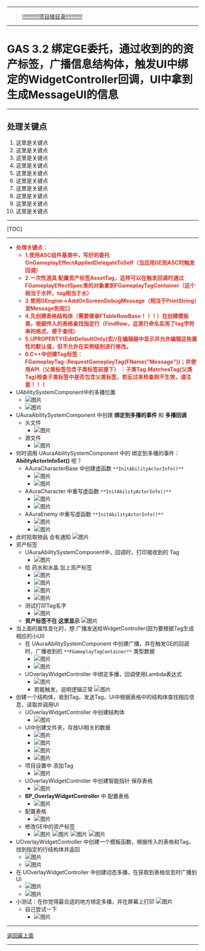 ___________________________________________________________________________________________
> [!!!!!!!!!!!项目根目录!!!!!!!!!!!](./!!!!!!!!!!!项目目录!!!!!!!!!!!.md)

___________________________________________________________________________________________

# GAS 3.2 绑定GE委托，通过收到的的资产标签，广播信息结构体，触发UI中绑定的WidgetController回调，UI中拿到生成MessageUI的信息
___________________________________________________________________________________________
## 处理关键点
1. 这里是关键点
2. 这里是关键点
3. 这里是关键点
4. 这里是关键点
5. 这里是关键点
6. 这里是关键点
7. 这里是关键点
8. 这里是关键点
9. 这里是关键点
10. 这里是关键点
___________________________________________________________________________________________

[TOC]

___________________________________________________________________________________________

- <font color=#DC2D1E>**处理关键点：**</font>
    - <font color=#DC2D1E>**1.使用ASC组件基类中，写好的委托 OnGameplayEffectAppliedDelegateToSelf（当应用GE到ASC时触发回调）**</font>
    - <font color=#DC2D1E>**2.一次性道具 配置资产标签AssetTag，这样可以在触发回调时通过FGameplayEffectSpec类的对象拿到FGameplayTagContainer（这个相当于水杯，tag相当于水）**</font>
    - <font color=#DC2D1E>**3.使用GEngine->AddOnScreenDebugMessage（相当于PrintString）发Message到视口**</font>
    - <font color=#DC2D1E>**4.先创建表格结构体（需要继承FTableRowBase！！！）在创建模板类，根据传入的表格查找指定行（FindRow，这里行命名实用了tag字符串的格式，便于查找）**</font>
    - <font color=#DC2D1E>**5.UPROPERTY(EditDefaultOnly)宏//在编辑器中显示并允许编辑这些属性的默认值，但不允许在实例级别进行修改。**</font>
    - <font color=#DC2D1E>**6.C++中创建Tag标签：FGameplayTag::RequestGameplayTag(FName("Message"))；并使用API（父类标签包含子类标签前提下） ：子类Tag.MatchesTag(父类Tag)检查子类标签中是否包含父类标签，若反过来检查则不生效，请注意！！！**</font>
- UAbilitySystemComponent中的多播位置
    -  ![图片](https://github.com/liyunlong618/MyNote/blob/master/%E8%99%9A%E5%B9%BBC++/%E6%A8%A1%E5%9D%97/GAS/GAS%E7%AC%AC%E4%BA%8C%E5%AD%A3-%E6%9A%97%E9%BB%91%E7%A0%B4%E5%9D%8F%E7%A5%9ELike%E6%B8%B8%E6%88%8F/%E9%85%8D%E5%9B%BE/GAS_3.2/GAS%203.2%20%E7%BB%91%E5%AE%9AGE%E5%A7%94%E6%89%98%EF%BC%8C%E9%80%9A%E8%BF%87%E6%94%B6%E5%88%B0%E7%9A%84%E7%9A%84%E8%B5%84%E4%BA%A7%E6%A0%87%E7%AD%BE%EF%BC%8C%E5%B9%BF%E6%92%AD%E4%BF%A1%E6%81%AF%E7%BB%93%E6%9E%84%E4%BD%93%EF%BC%8C%E8%A7%A6%E5%8F%91UI%E4%B8%AD%E7%BB%91%E5%AE%9A%E7%9A%84WidgetController%E5%9B%9E%E8%B0%83%EF%BC%8CUI%E4%B8%AD%E6%8B%BF%E5%88%B0%E7%94%9F%E6%88%90MessageUI%E7%9A%84%E4%BF%A1%E6%81%AF-%E5%B9%95%E5%B8%83%E5%9B%BE%E7%89%87-947244-743569.png?raw=true)
    -  ![图片](https://github.com/liyunlong618/MyNote/blob/master/%E8%99%9A%E5%B9%BBC++/%E6%A8%A1%E5%9D%97/GAS/GAS%E7%AC%AC%E4%BA%8C%E5%AD%A3-%E6%9A%97%E9%BB%91%E7%A0%B4%E5%9D%8F%E7%A5%9ELike%E6%B8%B8%E6%88%8F/%E9%85%8D%E5%9B%BE/GAS_3.2/GAS%203.2%20%E7%BB%91%E5%AE%9AGE%E5%A7%94%E6%89%98%EF%BC%8C%E9%80%9A%E8%BF%87%E6%94%B6%E5%88%B0%E7%9A%84%E7%9A%84%E8%B5%84%E4%BA%A7%E6%A0%87%E7%AD%BE%EF%BC%8C%E5%B9%BF%E6%92%AD%E4%BF%A1%E6%81%AF%E7%BB%93%E6%9E%84%E4%BD%93%EF%BC%8C%E8%A7%A6%E5%8F%91UI%E4%B8%AD%E7%BB%91%E5%AE%9A%E7%9A%84WidgetController%E5%9B%9E%E8%B0%83%EF%BC%8CUI%E4%B8%AD%E6%8B%BF%E5%88%B0%E7%94%9F%E6%88%90MessageUI%E7%9A%84%E4%BF%A1%E6%81%AF-%E5%B9%95%E5%B8%83%E5%9B%BE%E7%89%87-644032-611869.png?raw=true)
- UAuraAbilitySystemComponent 中创建 **绑定到多播的事件** 和 **多播回调**
    - 头文件
        -  ![图片](https://github.com/liyunlong618/MyNote/blob/master/%E8%99%9A%E5%B9%BBC++/%E6%A8%A1%E5%9D%97/GAS/GAS%E7%AC%AC%E4%BA%8C%E5%AD%A3-%E6%9A%97%E9%BB%91%E7%A0%B4%E5%9D%8F%E7%A5%9ELike%E6%B8%B8%E6%88%8F/%E9%85%8D%E5%9B%BE/GAS_3.2/GAS%203.2%20%E7%BB%91%E5%AE%9AGE%E5%A7%94%E6%89%98%EF%BC%8C%E9%80%9A%E8%BF%87%E6%94%B6%E5%88%B0%E7%9A%84%E7%9A%84%E8%B5%84%E4%BA%A7%E6%A0%87%E7%AD%BE%EF%BC%8C%E5%B9%BF%E6%92%AD%E4%BF%A1%E6%81%AF%E7%BB%93%E6%9E%84%E4%BD%93%EF%BC%8C%E8%A7%A6%E5%8F%91UI%E4%B8%AD%E7%BB%91%E5%AE%9A%E7%9A%84WidgetController%E5%9B%9E%E8%B0%83%EF%BC%8CUI%E4%B8%AD%E6%8B%BF%E5%88%B0%E7%94%9F%E6%88%90MessageUI%E7%9A%84%E4%BF%A1%E6%81%AF-%E5%B9%95%E5%B8%83%E5%9B%BE%E7%89%87-819264-39018.png?raw=true)
    - 源文件
        -  ![图片](https://github.com/liyunlong618/MyNote/blob/master/%E8%99%9A%E5%B9%BBC++/%E6%A8%A1%E5%9D%97/GAS/GAS%E7%AC%AC%E4%BA%8C%E5%AD%A3-%E6%9A%97%E9%BB%91%E7%A0%B4%E5%9D%8F%E7%A5%9ELike%E6%B8%B8%E6%88%8F/%E9%85%8D%E5%9B%BE/GAS_3.2/GAS%203.2%20%E7%BB%91%E5%AE%9AGE%E5%A7%94%E6%89%98%EF%BC%8C%E9%80%9A%E8%BF%87%E6%94%B6%E5%88%B0%E7%9A%84%E7%9A%84%E8%B5%84%E4%BA%A7%E6%A0%87%E7%AD%BE%EF%BC%8C%E5%B9%BF%E6%92%AD%E4%BF%A1%E6%81%AF%E7%BB%93%E6%9E%84%E4%BD%93%EF%BC%8C%E8%A7%A6%E5%8F%91UI%E4%B8%AD%E7%BB%91%E5%AE%9A%E7%9A%84WidgetController%E5%9B%9E%E8%B0%83%EF%BC%8CUI%E4%B8%AD%E6%8B%BF%E5%88%B0%E7%94%9F%E6%88%90MessageUI%E7%9A%84%E4%BF%A1%E6%81%AF-%E5%B9%95%E5%B8%83%E5%9B%BE%E7%89%87-843744-803675.png?raw=true)
- 何时调用 UAuraAbilitySystemComponent 中的 绑定到多播的事件： **AbilityActorInfoSet()** 呢？
    - AAuraCharacterBase 中创建虚函数 `**InitAbilityActorInfo()**`
        -  ![图片](https://github.com/liyunlong618/MyNote/blob/master/%E8%99%9A%E5%B9%BBC++/%E6%A8%A1%E5%9D%97/GAS/GAS%E7%AC%AC%E4%BA%8C%E5%AD%A3-%E6%9A%97%E9%BB%91%E7%A0%B4%E5%9D%8F%E7%A5%9ELike%E6%B8%B8%E6%88%8F/%E9%85%8D%E5%9B%BE/GAS_3.2/GAS%203.2%20%E7%BB%91%E5%AE%9AGE%E5%A7%94%E6%89%98%EF%BC%8C%E9%80%9A%E8%BF%87%E6%94%B6%E5%88%B0%E7%9A%84%E7%9A%84%E8%B5%84%E4%BA%A7%E6%A0%87%E7%AD%BE%EF%BC%8C%E5%B9%BF%E6%92%AD%E4%BF%A1%E6%81%AF%E7%BB%93%E6%9E%84%E4%BD%93%EF%BC%8C%E8%A7%A6%E5%8F%91UI%E4%B8%AD%E7%BB%91%E5%AE%9A%E7%9A%84WidgetController%E5%9B%9E%E8%B0%83%EF%BC%8CUI%E4%B8%AD%E6%8B%BF%E5%88%B0%E7%94%9F%E6%88%90MessageUI%E7%9A%84%E4%BF%A1%E6%81%AF-%E5%B9%95%E5%B8%83%E5%9B%BE%E7%89%87-318852-361763.png?raw=true)
        -  ![图片](https://github.com/liyunlong618/MyNote/blob/master/%E8%99%9A%E5%B9%BBC++/%E6%A8%A1%E5%9D%97/GAS/GAS%E7%AC%AC%E4%BA%8C%E5%AD%A3-%E6%9A%97%E9%BB%91%E7%A0%B4%E5%9D%8F%E7%A5%9ELike%E6%B8%B8%E6%88%8F/%E9%85%8D%E5%9B%BE/GAS_3.2/GAS%203.2%20%E7%BB%91%E5%AE%9AGE%E5%A7%94%E6%89%98%EF%BC%8C%E9%80%9A%E8%BF%87%E6%94%B6%E5%88%B0%E7%9A%84%E7%9A%84%E8%B5%84%E4%BA%A7%E6%A0%87%E7%AD%BE%EF%BC%8C%E5%B9%BF%E6%92%AD%E4%BF%A1%E6%81%AF%E7%BB%93%E6%9E%84%E4%BD%93%EF%BC%8C%E8%A7%A6%E5%8F%91UI%E4%B8%AD%E7%BB%91%E5%AE%9A%E7%9A%84WidgetController%E5%9B%9E%E8%B0%83%EF%BC%8CUI%E4%B8%AD%E6%8B%BF%E5%88%B0%E7%94%9F%E6%88%90MessageUI%E7%9A%84%E4%BF%A1%E6%81%AF-%E5%B9%95%E5%B8%83%E5%9B%BE%E7%89%87-254323-105902.png?raw=true)
    - AAuraCharacter 中重写虚函数 `**InitAbilityActorInfo()**`
        -  ![图片](https://github.com/liyunlong618/MyNote/blob/master/%E8%99%9A%E5%B9%BBC++/%E6%A8%A1%E5%9D%97/GAS/GAS%E7%AC%AC%E4%BA%8C%E5%AD%A3-%E6%9A%97%E9%BB%91%E7%A0%B4%E5%9D%8F%E7%A5%9ELike%E6%B8%B8%E6%88%8F/%E9%85%8D%E5%9B%BE/GAS_3.2/GAS%203.2%20%E7%BB%91%E5%AE%9AGE%E5%A7%94%E6%89%98%EF%BC%8C%E9%80%9A%E8%BF%87%E6%94%B6%E5%88%B0%E7%9A%84%E7%9A%84%E8%B5%84%E4%BA%A7%E6%A0%87%E7%AD%BE%EF%BC%8C%E5%B9%BF%E6%92%AD%E4%BF%A1%E6%81%AF%E7%BB%93%E6%9E%84%E4%BD%93%EF%BC%8C%E8%A7%A6%E5%8F%91UI%E4%B8%AD%E7%BB%91%E5%AE%9A%E7%9A%84WidgetController%E5%9B%9E%E8%B0%83%EF%BC%8CUI%E4%B8%AD%E6%8B%BF%E5%88%B0%E7%94%9F%E6%88%90MessageUI%E7%9A%84%E4%BF%A1%E6%81%AF-%E5%B9%95%E5%B8%83%E5%9B%BE%E7%89%87-833787-825036.png?raw=true)
        -  ![图片](https://github.com/liyunlong618/MyNote/blob/master/%E8%99%9A%E5%B9%BBC++/%E6%A8%A1%E5%9D%97/GAS/GAS%E7%AC%AC%E4%BA%8C%E5%AD%A3-%E6%9A%97%E9%BB%91%E7%A0%B4%E5%9D%8F%E7%A5%9ELike%E6%B8%B8%E6%88%8F/%E9%85%8D%E5%9B%BE/GAS_3.2/GAS%203.2%20%E7%BB%91%E5%AE%9AGE%E5%A7%94%E6%89%98%EF%BC%8C%E9%80%9A%E8%BF%87%E6%94%B6%E5%88%B0%E7%9A%84%E7%9A%84%E8%B5%84%E4%BA%A7%E6%A0%87%E7%AD%BE%EF%BC%8C%E5%B9%BF%E6%92%AD%E4%BF%A1%E6%81%AF%E7%BB%93%E6%9E%84%E4%BD%93%EF%BC%8C%E8%A7%A6%E5%8F%91UI%E4%B8%AD%E7%BB%91%E5%AE%9A%E7%9A%84WidgetController%E5%9B%9E%E8%B0%83%EF%BC%8CUI%E4%B8%AD%E6%8B%BF%E5%88%B0%E7%94%9F%E6%88%90MessageUI%E7%9A%84%E4%BF%A1%E6%81%AF-%E5%B9%95%E5%B8%83%E5%9B%BE%E7%89%87-79016-770935.png?raw=true)
    - AAuraEnemy 中重写虚函数 `**InitAbilityActorInfo()**`
        -  ![图片](https://github.com/liyunlong618/MyNote/blob/master/%E8%99%9A%E5%B9%BBC++/%E6%A8%A1%E5%9D%97/GAS/GAS%E7%AC%AC%E4%BA%8C%E5%AD%A3-%E6%9A%97%E9%BB%91%E7%A0%B4%E5%9D%8F%E7%A5%9ELike%E6%B8%B8%E6%88%8F/%E9%85%8D%E5%9B%BE/GAS_3.2/GAS%203.2%20%E7%BB%91%E5%AE%9AGE%E5%A7%94%E6%89%98%EF%BC%8C%E9%80%9A%E8%BF%87%E6%94%B6%E5%88%B0%E7%9A%84%E7%9A%84%E8%B5%84%E4%BA%A7%E6%A0%87%E7%AD%BE%EF%BC%8C%E5%B9%BF%E6%92%AD%E4%BF%A1%E6%81%AF%E7%BB%93%E6%9E%84%E4%BD%93%EF%BC%8C%E8%A7%A6%E5%8F%91UI%E4%B8%AD%E7%BB%91%E5%AE%9A%E7%9A%84WidgetController%E5%9B%9E%E8%B0%83%EF%BC%8CUI%E4%B8%AD%E6%8B%BF%E5%88%B0%E7%94%9F%E6%88%90MessageUI%E7%9A%84%E4%BF%A1%E6%81%AF-%E5%B9%95%E5%B8%83%E5%9B%BE%E7%89%87-905251-910791.png?raw=true)
        -  ![图片](https://github.com/liyunlong618/MyNote/blob/master/%E8%99%9A%E5%B9%BBC++/%E6%A8%A1%E5%9D%97/GAS/GAS%E7%AC%AC%E4%BA%8C%E5%AD%A3-%E6%9A%97%E9%BB%91%E7%A0%B4%E5%9D%8F%E7%A5%9ELike%E6%B8%B8%E6%88%8F/%E9%85%8D%E5%9B%BE/GAS_3.2/GAS%203.2%20%E7%BB%91%E5%AE%9AGE%E5%A7%94%E6%89%98%EF%BC%8C%E9%80%9A%E8%BF%87%E6%94%B6%E5%88%B0%E7%9A%84%E7%9A%84%E8%B5%84%E4%BA%A7%E6%A0%87%E7%AD%BE%EF%BC%8C%E5%B9%BF%E6%92%AD%E4%BF%A1%E6%81%AF%E7%BB%93%E6%9E%84%E4%BD%93%EF%BC%8C%E8%A7%A6%E5%8F%91UI%E4%B8%AD%E7%BB%91%E5%AE%9A%E7%9A%84WidgetController%E5%9B%9E%E8%B0%83%EF%BC%8CUI%E4%B8%AD%E6%8B%BF%E5%88%B0%E7%94%9F%E6%88%90MessageUI%E7%9A%84%E4%BF%A1%E6%81%AF-%E5%B9%95%E5%B8%83%E5%9B%BE%E7%89%87-946149-841551.png?raw=true)
- 此时拾取物品 会有通知 ![图片](https://github.com/liyunlong618/MyNote/blob/master/%E8%99%9A%E5%B9%BBC++/%E6%A8%A1%E5%9D%97/GAS/GAS%E7%AC%AC%E4%BA%8C%E5%AD%A3-%E6%9A%97%E9%BB%91%E7%A0%B4%E5%9D%8F%E7%A5%9ELike%E6%B8%B8%E6%88%8F/%E9%85%8D%E5%9B%BE/GAS_3.2/GAS%203.2%20%E7%BB%91%E5%AE%9AGE%E5%A7%94%E6%89%98%EF%BC%8C%E9%80%9A%E8%BF%87%E6%94%B6%E5%88%B0%E7%9A%84%E7%9A%84%E8%B5%84%E4%BA%A7%E6%A0%87%E7%AD%BE%EF%BC%8C%E5%B9%BF%E6%92%AD%E4%BF%A1%E6%81%AF%E7%BB%93%E6%9E%84%E4%BD%93%EF%BC%8C%E8%A7%A6%E5%8F%91UI%E4%B8%AD%E7%BB%91%E5%AE%9A%E7%9A%84WidgetController%E5%9B%9E%E8%B0%83%EF%BC%8CUI%E4%B8%AD%E6%8B%BF%E5%88%B0%E7%94%9F%E6%88%90MessageUI%E7%9A%84%E4%BF%A1%E6%81%AF-%E5%B9%95%E5%B8%83%E5%9B%BE%E7%89%87-650211-988030.png?raw=true)
- 资产标签
    - UAuraAbilitySystemComponent中，回调时，打印接收到的 Tag
        -  ![图片](https://github.com/liyunlong618/MyNote/blob/master/%E8%99%9A%E5%B9%BBC++/%E6%A8%A1%E5%9D%97/GAS/GAS%E7%AC%AC%E4%BA%8C%E5%AD%A3-%E6%9A%97%E9%BB%91%E7%A0%B4%E5%9D%8F%E7%A5%9ELike%E6%B8%B8%E6%88%8F/%E9%85%8D%E5%9B%BE/GAS_3.2/GAS%203.2%20%E7%BB%91%E5%AE%9AGE%E5%A7%94%E6%89%98%EF%BC%8C%E9%80%9A%E8%BF%87%E6%94%B6%E5%88%B0%E7%9A%84%E7%9A%84%E8%B5%84%E4%BA%A7%E6%A0%87%E7%AD%BE%EF%BC%8C%E5%B9%BF%E6%92%AD%E4%BF%A1%E6%81%AF%E7%BB%93%E6%9E%84%E4%BD%93%EF%BC%8C%E8%A7%A6%E5%8F%91UI%E4%B8%AD%E7%BB%91%E5%AE%9A%E7%9A%84WidgetController%E5%9B%9E%E8%B0%83%EF%BC%8CUI%E4%B8%AD%E6%8B%BF%E5%88%B0%E7%94%9F%E6%88%90MessageUI%E7%9A%84%E4%BF%A1%E6%81%AF-%E5%B9%95%E5%B8%83%E5%9B%BE%E7%89%87-989108-702706.png?raw=true)
    - 给 药水和水晶 加上资产标签
        -  ![图片](https://github.com/liyunlong618/MyNote/blob/master/%E8%99%9A%E5%B9%BBC++/%E6%A8%A1%E5%9D%97/GAS/GAS%E7%AC%AC%E4%BA%8C%E5%AD%A3-%E6%9A%97%E9%BB%91%E7%A0%B4%E5%9D%8F%E7%A5%9ELike%E6%B8%B8%E6%88%8F/%E9%85%8D%E5%9B%BE/GAS_3.2/GAS%203.2%20%E7%BB%91%E5%AE%9AGE%E5%A7%94%E6%89%98%EF%BC%8C%E9%80%9A%E8%BF%87%E6%94%B6%E5%88%B0%E7%9A%84%E7%9A%84%E8%B5%84%E4%BA%A7%E6%A0%87%E7%AD%BE%EF%BC%8C%E5%B9%BF%E6%92%AD%E4%BF%A1%E6%81%AF%E7%BB%93%E6%9E%84%E4%BD%93%EF%BC%8C%E8%A7%A6%E5%8F%91UI%E4%B8%AD%E7%BB%91%E5%AE%9A%E7%9A%84WidgetController%E5%9B%9E%E8%B0%83%EF%BC%8CUI%E4%B8%AD%E6%8B%BF%E5%88%B0%E7%94%9F%E6%88%90MessageUI%E7%9A%84%E4%BF%A1%E6%81%AF-%E5%B9%95%E5%B8%83%E5%9B%BE%E7%89%87-110496-156670.png?raw=true)
        -  ![图片](https://github.com/liyunlong618/MyNote/blob/master/%E8%99%9A%E5%B9%BBC++/%E6%A8%A1%E5%9D%97/GAS/GAS%E7%AC%AC%E4%BA%8C%E5%AD%A3-%E6%9A%97%E9%BB%91%E7%A0%B4%E5%9D%8F%E7%A5%9ELike%E6%B8%B8%E6%88%8F/%E9%85%8D%E5%9B%BE/GAS_3.2/GAS%203.2%20%E7%BB%91%E5%AE%9AGE%E5%A7%94%E6%89%98%EF%BC%8C%E9%80%9A%E8%BF%87%E6%94%B6%E5%88%B0%E7%9A%84%E7%9A%84%E8%B5%84%E4%BA%A7%E6%A0%87%E7%AD%BE%EF%BC%8C%E5%B9%BF%E6%92%AD%E4%BF%A1%E6%81%AF%E7%BB%93%E6%9E%84%E4%BD%93%EF%BC%8C%E8%A7%A6%E5%8F%91UI%E4%B8%AD%E7%BB%91%E5%AE%9A%E7%9A%84WidgetController%E5%9B%9E%E8%B0%83%EF%BC%8CUI%E4%B8%AD%E6%8B%BF%E5%88%B0%E7%94%9F%E6%88%90MessageUI%E7%9A%84%E4%BF%A1%E6%81%AF-%E5%B9%95%E5%B8%83%E5%9B%BE%E7%89%87-310161-474769.png?raw=true)
        -  ![图片](https://github.com/liyunlong618/MyNote/blob/master/%E8%99%9A%E5%B9%BBC++/%E6%A8%A1%E5%9D%97/GAS/GAS%E7%AC%AC%E4%BA%8C%E5%AD%A3-%E6%9A%97%E9%BB%91%E7%A0%B4%E5%9D%8F%E7%A5%9ELike%E6%B8%B8%E6%88%8F/%E9%85%8D%E5%9B%BE/GAS_3.2/GAS%203.2%20%E7%BB%91%E5%AE%9AGE%E5%A7%94%E6%89%98%EF%BC%8C%E9%80%9A%E8%BF%87%E6%94%B6%E5%88%B0%E7%9A%84%E7%9A%84%E8%B5%84%E4%BA%A7%E6%A0%87%E7%AD%BE%EF%BC%8C%E5%B9%BF%E6%92%AD%E4%BF%A1%E6%81%AF%E7%BB%93%E6%9E%84%E4%BD%93%EF%BC%8C%E8%A7%A6%E5%8F%91UI%E4%B8%AD%E7%BB%91%E5%AE%9A%E7%9A%84WidgetController%E5%9B%9E%E8%B0%83%EF%BC%8CUI%E4%B8%AD%E6%8B%BF%E5%88%B0%E7%94%9F%E6%88%90MessageUI%E7%9A%84%E4%BF%A1%E6%81%AF-%E5%B9%95%E5%B8%83%E5%9B%BE%E7%89%87-995305-808446.png?raw=true)
        -  ![图片](https://github.com/liyunlong618/MyNote/blob/master/%E8%99%9A%E5%B9%BBC++/%E6%A8%A1%E5%9D%97/GAS/GAS%E7%AC%AC%E4%BA%8C%E5%AD%A3-%E6%9A%97%E9%BB%91%E7%A0%B4%E5%9D%8F%E7%A5%9ELike%E6%B8%B8%E6%88%8F/%E9%85%8D%E5%9B%BE/GAS_3.2/GAS%203.2%20%E7%BB%91%E5%AE%9AGE%E5%A7%94%E6%89%98%EF%BC%8C%E9%80%9A%E8%BF%87%E6%94%B6%E5%88%B0%E7%9A%84%E7%9A%84%E8%B5%84%E4%BA%A7%E6%A0%87%E7%AD%BE%EF%BC%8C%E5%B9%BF%E6%92%AD%E4%BF%A1%E6%81%AF%E7%BB%93%E6%9E%84%E4%BD%93%EF%BC%8C%E8%A7%A6%E5%8F%91UI%E4%B8%AD%E7%BB%91%E5%AE%9A%E7%9A%84WidgetController%E5%9B%9E%E8%B0%83%EF%BC%8CUI%E4%B8%AD%E6%8B%BF%E5%88%B0%E7%94%9F%E6%88%90MessageUI%E7%9A%84%E4%BF%A1%E6%81%AF-%E5%B9%95%E5%B8%83%E5%9B%BE%E7%89%87-584120-537870.png?raw=true)
    - 测试打印Tag名字
        -  ![图片](https://github.com/liyunlong618/MyNote/blob/master/%E8%99%9A%E5%B9%BBC++/%E6%A8%A1%E5%9D%97/GAS/GAS%E7%AC%AC%E4%BA%8C%E5%AD%A3-%E6%9A%97%E9%BB%91%E7%A0%B4%E5%9D%8F%E7%A5%9ELike%E6%B8%B8%E6%88%8F/%E9%85%8D%E5%9B%BE/GAS_3.2/GAS%203.2%20%E7%BB%91%E5%AE%9AGE%E5%A7%94%E6%89%98%EF%BC%8C%E9%80%9A%E8%BF%87%E6%94%B6%E5%88%B0%E7%9A%84%E7%9A%84%E8%B5%84%E4%BA%A7%E6%A0%87%E7%AD%BE%EF%BC%8C%E5%B9%BF%E6%92%AD%E4%BF%A1%E6%81%AF%E7%BB%93%E6%9E%84%E4%BD%93%EF%BC%8C%E8%A7%A6%E5%8F%91UI%E4%B8%AD%E7%BB%91%E5%AE%9A%E7%9A%84WidgetController%E5%9B%9E%E8%B0%83%EF%BC%8CUI%E4%B8%AD%E6%8B%BF%E5%88%B0%E7%94%9F%E6%88%90MessageUI%E7%9A%84%E4%BF%A1%E6%81%AF-%E5%B9%95%E5%B8%83%E5%9B%BE%E7%89%87-185715-161684.png?raw=true)
    - **资产标签不在 这里显示** ![图片](https://github.com/liyunlong618/MyNote/blob/master/%E8%99%9A%E5%B9%BBC++/%E6%A8%A1%E5%9D%97/GAS/GAS%E7%AC%AC%E4%BA%8C%E5%AD%A3-%E6%9A%97%E9%BB%91%E7%A0%B4%E5%9D%8F%E7%A5%9ELike%E6%B8%B8%E6%88%8F/%E9%85%8D%E5%9B%BE/GAS_3.2/GAS%203.2%20%E7%BB%91%E5%AE%9AGE%E5%A7%94%E6%89%98%EF%BC%8C%E9%80%9A%E8%BF%87%E6%94%B6%E5%88%B0%E7%9A%84%E7%9A%84%E8%B5%84%E4%BA%A7%E6%A0%87%E7%AD%BE%EF%BC%8C%E5%B9%BF%E6%92%AD%E4%BF%A1%E6%81%AF%E7%BB%93%E6%9E%84%E4%BD%93%EF%BC%8C%E8%A7%A6%E5%8F%91UI%E4%B8%AD%E7%BB%91%E5%AE%9A%E7%9A%84WidgetController%E5%9B%9E%E8%B0%83%EF%BC%8CUI%E4%B8%AD%E6%8B%BF%E5%88%B0%E7%94%9F%E6%88%90MessageUI%E7%9A%84%E4%BF%A1%E6%81%AF-%E5%B9%95%E5%B8%83%E5%9B%BE%E7%89%87-160865-66875.png?raw=true)
- 当上面的属性变化时，想 广播发送给WidgetController(因为要根据Tag生成相应的小UI)
    - 在 UAuraAbilitySystemComponent 中创建广播，并在触发GE的回调时，广播收到的 `**FGameplayTagContainer**` 类型数据
        -  ![图片](https://github.com/liyunlong618/MyNote/blob/master/%E8%99%9A%E5%B9%BBC++/%E6%A8%A1%E5%9D%97/GAS/GAS%E7%AC%AC%E4%BA%8C%E5%AD%A3-%E6%9A%97%E9%BB%91%E7%A0%B4%E5%9D%8F%E7%A5%9ELike%E6%B8%B8%E6%88%8F/%E9%85%8D%E5%9B%BE/GAS_3.2/GAS%203.2%20%E7%BB%91%E5%AE%9AGE%E5%A7%94%E6%89%98%EF%BC%8C%E9%80%9A%E8%BF%87%E6%94%B6%E5%88%B0%E7%9A%84%E7%9A%84%E8%B5%84%E4%BA%A7%E6%A0%87%E7%AD%BE%EF%BC%8C%E5%B9%BF%E6%92%AD%E4%BF%A1%E6%81%AF%E7%BB%93%E6%9E%84%E4%BD%93%EF%BC%8C%E8%A7%A6%E5%8F%91UI%E4%B8%AD%E7%BB%91%E5%AE%9A%E7%9A%84WidgetController%E5%9B%9E%E8%B0%83%EF%BC%8CUI%E4%B8%AD%E6%8B%BF%E5%88%B0%E7%94%9F%E6%88%90MessageUI%E7%9A%84%E4%BF%A1%E6%81%AF-%E5%B9%95%E5%B8%83%E5%9B%BE%E7%89%87-379263-96167.png?raw=true)
        -  ![图片](https://github.com/liyunlong618/MyNote/blob/master/%E8%99%9A%E5%B9%BBC++/%E6%A8%A1%E5%9D%97/GAS/GAS%E7%AC%AC%E4%BA%8C%E5%AD%A3-%E6%9A%97%E9%BB%91%E7%A0%B4%E5%9D%8F%E7%A5%9ELike%E6%B8%B8%E6%88%8F/%E9%85%8D%E5%9B%BE/GAS_3.2/GAS%203.2%20%E7%BB%91%E5%AE%9AGE%E5%A7%94%E6%89%98%EF%BC%8C%E9%80%9A%E8%BF%87%E6%94%B6%E5%88%B0%E7%9A%84%E7%9A%84%E8%B5%84%E4%BA%A7%E6%A0%87%E7%AD%BE%EF%BC%8C%E5%B9%BF%E6%92%AD%E4%BF%A1%E6%81%AF%E7%BB%93%E6%9E%84%E4%BD%93%EF%BC%8C%E8%A7%A6%E5%8F%91UI%E4%B8%AD%E7%BB%91%E5%AE%9A%E7%9A%84WidgetController%E5%9B%9E%E8%B0%83%EF%BC%8CUI%E4%B8%AD%E6%8B%BF%E5%88%B0%E7%94%9F%E6%88%90MessageUI%E7%9A%84%E4%BF%A1%E6%81%AF-%E5%B9%95%E5%B8%83%E5%9B%BE%E7%89%87-224020-759775.png?raw=true)
    - UOverlayWidgetController 中绑定多播，回调使用Lambda表达式
        -  ![图片](https://github.com/liyunlong618/MyNote/blob/master/%E8%99%9A%E5%B9%BBC++/%E6%A8%A1%E5%9D%97/GAS/GAS%E7%AC%AC%E4%BA%8C%E5%AD%A3-%E6%9A%97%E9%BB%91%E7%A0%B4%E5%9D%8F%E7%A5%9ELike%E6%B8%B8%E6%88%8F/%E9%85%8D%E5%9B%BE/GAS_3.2/GAS%203.2%20%E7%BB%91%E5%AE%9AGE%E5%A7%94%E6%89%98%EF%BC%8C%E9%80%9A%E8%BF%87%E6%94%B6%E5%88%B0%E7%9A%84%E7%9A%84%E8%B5%84%E4%BA%A7%E6%A0%87%E7%AD%BE%EF%BC%8C%E5%B9%BF%E6%92%AD%E4%BF%A1%E6%81%AF%E7%BB%93%E6%9E%84%E4%BD%93%EF%BC%8C%E8%A7%A6%E5%8F%91UI%E4%B8%AD%E7%BB%91%E5%AE%9A%E7%9A%84WidgetController%E5%9B%9E%E8%B0%83%EF%BC%8CUI%E4%B8%AD%E6%8B%BF%E5%88%B0%E7%94%9F%E6%88%90MessageUI%E7%9A%84%E4%BF%A1%E6%81%AF-%E5%B9%95%E5%B8%83%E5%9B%BE%E7%89%87-680120-355758.png?raw=true)
        - 若能触发，说明逻辑正常 ![图片](https://github.com/liyunlong618/MyNote/blob/master/%E8%99%9A%E5%B9%BBC++/%E6%A8%A1%E5%9D%97/GAS/GAS%E7%AC%AC%E4%BA%8C%E5%AD%A3-%E6%9A%97%E9%BB%91%E7%A0%B4%E5%9D%8F%E7%A5%9ELike%E6%B8%B8%E6%88%8F/%E9%85%8D%E5%9B%BE/GAS_3.2/GAS%203.2%20%E7%BB%91%E5%AE%9AGE%E5%A7%94%E6%89%98%EF%BC%8C%E9%80%9A%E8%BF%87%E6%94%B6%E5%88%B0%E7%9A%84%E7%9A%84%E8%B5%84%E4%BA%A7%E6%A0%87%E7%AD%BE%EF%BC%8C%E5%B9%BF%E6%92%AD%E4%BF%A1%E6%81%AF%E7%BB%93%E6%9E%84%E4%BD%93%EF%BC%8C%E8%A7%A6%E5%8F%91UI%E4%B8%AD%E7%BB%91%E5%AE%9A%E7%9A%84WidgetController%E5%9B%9E%E8%B0%83%EF%BC%8CUI%E4%B8%AD%E6%8B%BF%E5%88%B0%E7%94%9F%E6%88%90MessageUI%E7%9A%84%E4%BF%A1%E6%81%AF-%E5%B9%95%E5%B8%83%E5%9B%BE%E7%89%87-214225-830722.png?raw=true)
- 创建一个结构体，收到Tag，发送Tag，UI中根据表格中的结构体查找相应信息，读取并调用UI
    - UOverlayWidgetController 中创建结构体
        -  ![图片](https://github.com/liyunlong618/MyNote/blob/master/%E8%99%9A%E5%B9%BBC++/%E6%A8%A1%E5%9D%97/GAS/GAS%E7%AC%AC%E4%BA%8C%E5%AD%A3-%E6%9A%97%E9%BB%91%E7%A0%B4%E5%9D%8F%E7%A5%9ELike%E6%B8%B8%E6%88%8F/%E9%85%8D%E5%9B%BE/GAS_3.2/GAS%203.2%20%E7%BB%91%E5%AE%9AGE%E5%A7%94%E6%89%98%EF%BC%8C%E9%80%9A%E8%BF%87%E6%94%B6%E5%88%B0%E7%9A%84%E7%9A%84%E8%B5%84%E4%BA%A7%E6%A0%87%E7%AD%BE%EF%BC%8C%E5%B9%BF%E6%92%AD%E4%BF%A1%E6%81%AF%E7%BB%93%E6%9E%84%E4%BD%93%EF%BC%8C%E8%A7%A6%E5%8F%91UI%E4%B8%AD%E7%BB%91%E5%AE%9A%E7%9A%84WidgetController%E5%9B%9E%E8%B0%83%EF%BC%8CUI%E4%B8%AD%E6%8B%BF%E5%88%B0%E7%94%9F%E6%88%90MessageUI%E7%9A%84%E4%BF%A1%E6%81%AF-%E5%B9%95%E5%B8%83%E5%9B%BE%E7%89%87-386037-488310.png?raw=true)
    - UI中创建文件夹，存放UI相关的数据
        -  ![图片](https://github.com/liyunlong618/MyNote/blob/master/%E8%99%9A%E5%B9%BBC++/%E6%A8%A1%E5%9D%97/GAS/GAS%E7%AC%AC%E4%BA%8C%E5%AD%A3-%E6%9A%97%E9%BB%91%E7%A0%B4%E5%9D%8F%E7%A5%9ELike%E6%B8%B8%E6%88%8F/%E9%85%8D%E5%9B%BE/GAS_3.2/GAS%203.2%20%E7%BB%91%E5%AE%9AGE%E5%A7%94%E6%89%98%EF%BC%8C%E9%80%9A%E8%BF%87%E6%94%B6%E5%88%B0%E7%9A%84%E7%9A%84%E8%B5%84%E4%BA%A7%E6%A0%87%E7%AD%BE%EF%BC%8C%E5%B9%BF%E6%92%AD%E4%BF%A1%E6%81%AF%E7%BB%93%E6%9E%84%E4%BD%93%EF%BC%8C%E8%A7%A6%E5%8F%91UI%E4%B8%AD%E7%BB%91%E5%AE%9A%E7%9A%84WidgetController%E5%9B%9E%E8%B0%83%EF%BC%8CUI%E4%B8%AD%E6%8B%BF%E5%88%B0%E7%94%9F%E6%88%90MessageUI%E7%9A%84%E4%BF%A1%E6%81%AF-%E5%B9%95%E5%B8%83%E5%9B%BE%E7%89%87-247068-418737.png?raw=true)
        -  ![图片](https://github.com/liyunlong618/MyNote/blob/master/%E8%99%9A%E5%B9%BBC++/%E6%A8%A1%E5%9D%97/GAS/GAS%E7%AC%AC%E4%BA%8C%E5%AD%A3-%E6%9A%97%E9%BB%91%E7%A0%B4%E5%9D%8F%E7%A5%9ELike%E6%B8%B8%E6%88%8F/%E9%85%8D%E5%9B%BE/GAS_3.2/GAS%203.2%20%E7%BB%91%E5%AE%9AGE%E5%A7%94%E6%89%98%EF%BC%8C%E9%80%9A%E8%BF%87%E6%94%B6%E5%88%B0%E7%9A%84%E7%9A%84%E8%B5%84%E4%BA%A7%E6%A0%87%E7%AD%BE%EF%BC%8C%E5%B9%BF%E6%92%AD%E4%BF%A1%E6%81%AF%E7%BB%93%E6%9E%84%E4%BD%93%EF%BC%8C%E8%A7%A6%E5%8F%91UI%E4%B8%AD%E7%BB%91%E5%AE%9A%E7%9A%84WidgetController%E5%9B%9E%E8%B0%83%EF%BC%8CUI%E4%B8%AD%E6%8B%BF%E5%88%B0%E7%94%9F%E6%88%90MessageUI%E7%9A%84%E4%BF%A1%E6%81%AF-%E5%B9%95%E5%B8%83%E5%9B%BE%E7%89%87-216674-492412.png?raw=true)
        -  ![图片](https://github.com/liyunlong618/MyNote/blob/master/%E8%99%9A%E5%B9%BBC++/%E6%A8%A1%E5%9D%97/GAS/GAS%E7%AC%AC%E4%BA%8C%E5%AD%A3-%E6%9A%97%E9%BB%91%E7%A0%B4%E5%9D%8F%E7%A5%9ELike%E6%B8%B8%E6%88%8F/%E9%85%8D%E5%9B%BE/GAS_3.2/GAS%203.2%20%E7%BB%91%E5%AE%9AGE%E5%A7%94%E6%89%98%EF%BC%8C%E9%80%9A%E8%BF%87%E6%94%B6%E5%88%B0%E7%9A%84%E7%9A%84%E8%B5%84%E4%BA%A7%E6%A0%87%E7%AD%BE%EF%BC%8C%E5%B9%BF%E6%92%AD%E4%BF%A1%E6%81%AF%E7%BB%93%E6%9E%84%E4%BD%93%EF%BC%8C%E8%A7%A6%E5%8F%91UI%E4%B8%AD%E7%BB%91%E5%AE%9A%E7%9A%84WidgetController%E5%9B%9E%E8%B0%83%EF%BC%8CUI%E4%B8%AD%E6%8B%BF%E5%88%B0%E7%94%9F%E6%88%90MessageUI%E7%9A%84%E4%BF%A1%E6%81%AF-%E5%B9%95%E5%B8%83%E5%9B%BE%E7%89%87-798105-746811.png?raw=true)
        -  ![图片](https://github.com/liyunlong618/MyNote/blob/master/%E8%99%9A%E5%B9%BBC++/%E6%A8%A1%E5%9D%97/GAS/GAS%E7%AC%AC%E4%BA%8C%E5%AD%A3-%E6%9A%97%E9%BB%91%E7%A0%B4%E5%9D%8F%E7%A5%9ELike%E6%B8%B8%E6%88%8F/%E9%85%8D%E5%9B%BE/GAS_3.2/GAS%203.2%20%E7%BB%91%E5%AE%9AGE%E5%A7%94%E6%89%98%EF%BC%8C%E9%80%9A%E8%BF%87%E6%94%B6%E5%88%B0%E7%9A%84%E7%9A%84%E8%B5%84%E4%BA%A7%E6%A0%87%E7%AD%BE%EF%BC%8C%E5%B9%BF%E6%92%AD%E4%BF%A1%E6%81%AF%E7%BB%93%E6%9E%84%E4%BD%93%EF%BC%8C%E8%A7%A6%E5%8F%91UI%E4%B8%AD%E7%BB%91%E5%AE%9A%E7%9A%84WidgetController%E5%9B%9E%E8%B0%83%EF%BC%8CUI%E4%B8%AD%E6%8B%BF%E5%88%B0%E7%94%9F%E6%88%90MessageUI%E7%9A%84%E4%BF%A1%E6%81%AF-%E5%B9%95%E5%B8%83%E5%9B%BE%E7%89%87-334260-372976.png?raw=true)
    - 项目设置中 添加Tag
        -  ![图片](https://github.com/liyunlong618/MyNote/blob/master/%E8%99%9A%E5%B9%BBC++/%E6%A8%A1%E5%9D%97/GAS/GAS%E7%AC%AC%E4%BA%8C%E5%AD%A3-%E6%9A%97%E9%BB%91%E7%A0%B4%E5%9D%8F%E7%A5%9ELike%E6%B8%B8%E6%88%8F/%E9%85%8D%E5%9B%BE/GAS_3.2/GAS%203.2%20%E7%BB%91%E5%AE%9AGE%E5%A7%94%E6%89%98%EF%BC%8C%E9%80%9A%E8%BF%87%E6%94%B6%E5%88%B0%E7%9A%84%E7%9A%84%E8%B5%84%E4%BA%A7%E6%A0%87%E7%AD%BE%EF%BC%8C%E5%B9%BF%E6%92%AD%E4%BF%A1%E6%81%AF%E7%BB%93%E6%9E%84%E4%BD%93%EF%BC%8C%E8%A7%A6%E5%8F%91UI%E4%B8%AD%E7%BB%91%E5%AE%9A%E7%9A%84WidgetController%E5%9B%9E%E8%B0%83%EF%BC%8CUI%E4%B8%AD%E6%8B%BF%E5%88%B0%E7%94%9F%E6%88%90MessageUI%E7%9A%84%E4%BF%A1%E6%81%AF-%E5%B9%95%E5%B8%83%E5%9B%BE%E7%89%87-645309-792656.png?raw=true)
    - UOverlayWidgetController 中创建智能指针 保存表格
        -  ![图片](https://github.com/liyunlong618/MyNote/blob/master/%E8%99%9A%E5%B9%BBC++/%E6%A8%A1%E5%9D%97/GAS/GAS%E7%AC%AC%E4%BA%8C%E5%AD%A3-%E6%9A%97%E9%BB%91%E7%A0%B4%E5%9D%8F%E7%A5%9ELike%E6%B8%B8%E6%88%8F/%E9%85%8D%E5%9B%BE/GAS_3.2/GAS%203.2%20%E7%BB%91%E5%AE%9AGE%E5%A7%94%E6%89%98%EF%BC%8C%E9%80%9A%E8%BF%87%E6%94%B6%E5%88%B0%E7%9A%84%E7%9A%84%E8%B5%84%E4%BA%A7%E6%A0%87%E7%AD%BE%EF%BC%8C%E5%B9%BF%E6%92%AD%E4%BF%A1%E6%81%AF%E7%BB%93%E6%9E%84%E4%BD%93%EF%BC%8C%E8%A7%A6%E5%8F%91UI%E4%B8%AD%E7%BB%91%E5%AE%9A%E7%9A%84WidgetController%E5%9B%9E%E8%B0%83%EF%BC%8CUI%E4%B8%AD%E6%8B%BF%E5%88%B0%E7%94%9F%E6%88%90MessageUI%E7%9A%84%E4%BF%A1%E6%81%AF-%E5%B9%95%E5%B8%83%E5%9B%BE%E7%89%87-728284-190623.png?raw=true)
    - **BP_OverlayWidgetController** 中 配置表格
        -  ![图片](https://github.com/liyunlong618/MyNote/blob/master/%E8%99%9A%E5%B9%BBC++/%E6%A8%A1%E5%9D%97/GAS/GAS%E7%AC%AC%E4%BA%8C%E5%AD%A3-%E6%9A%97%E9%BB%91%E7%A0%B4%E5%9D%8F%E7%A5%9ELike%E6%B8%B8%E6%88%8F/%E9%85%8D%E5%9B%BE/GAS_3.2/GAS%203.2%20%E7%BB%91%E5%AE%9AGE%E5%A7%94%E6%89%98%EF%BC%8C%E9%80%9A%E8%BF%87%E6%94%B6%E5%88%B0%E7%9A%84%E7%9A%84%E8%B5%84%E4%BA%A7%E6%A0%87%E7%AD%BE%EF%BC%8C%E5%B9%BF%E6%92%AD%E4%BF%A1%E6%81%AF%E7%BB%93%E6%9E%84%E4%BD%93%EF%BC%8C%E8%A7%A6%E5%8F%91UI%E4%B8%AD%E7%BB%91%E5%AE%9A%E7%9A%84WidgetController%E5%9B%9E%E8%B0%83%EF%BC%8CUI%E4%B8%AD%E6%8B%BF%E5%88%B0%E7%94%9F%E6%88%90MessageUI%E7%9A%84%E4%BF%A1%E6%81%AF-%E5%B9%95%E5%B8%83%E5%9B%BE%E7%89%87-459436-32191.png?raw=true)
    - 配置表格
        -  ![图片](https://github.com/liyunlong618/MyNote/blob/master/%E8%99%9A%E5%B9%BBC++/%E6%A8%A1%E5%9D%97/GAS/GAS%E7%AC%AC%E4%BA%8C%E5%AD%A3-%E6%9A%97%E9%BB%91%E7%A0%B4%E5%9D%8F%E7%A5%9ELike%E6%B8%B8%E6%88%8F/%E9%85%8D%E5%9B%BE/GAS_3.2/GAS%203.2%20%E7%BB%91%E5%AE%9AGE%E5%A7%94%E6%89%98%EF%BC%8C%E9%80%9A%E8%BF%87%E6%94%B6%E5%88%B0%E7%9A%84%E7%9A%84%E8%B5%84%E4%BA%A7%E6%A0%87%E7%AD%BE%EF%BC%8C%E5%B9%BF%E6%92%AD%E4%BF%A1%E6%81%AF%E7%BB%93%E6%9E%84%E4%BD%93%EF%BC%8C%E8%A7%A6%E5%8F%91UI%E4%B8%AD%E7%BB%91%E5%AE%9A%E7%9A%84WidgetController%E5%9B%9E%E8%B0%83%EF%BC%8CUI%E4%B8%AD%E6%8B%BF%E5%88%B0%E7%94%9F%E6%88%90MessageUI%E7%9A%84%E4%BF%A1%E6%81%AF-%E5%B9%95%E5%B8%83%E5%9B%BE%E7%89%87-715099-846876.png?raw=true)
    - 修改GE中的资产标签
        -  ![图片](https://github.com/liyunlong618/MyNote/blob/master/%E8%99%9A%E5%B9%BBC++/%E6%A8%A1%E5%9D%97/GAS/GAS%E7%AC%AC%E4%BA%8C%E5%AD%A3-%E6%9A%97%E9%BB%91%E7%A0%B4%E5%9D%8F%E7%A5%9ELike%E6%B8%B8%E6%88%8F/%E9%85%8D%E5%9B%BE/GAS_3.2/GAS%203.2%20%E7%BB%91%E5%AE%9AGE%E5%A7%94%E6%89%98%EF%BC%8C%E9%80%9A%E8%BF%87%E6%94%B6%E5%88%B0%E7%9A%84%E7%9A%84%E8%B5%84%E4%BA%A7%E6%A0%87%E7%AD%BE%EF%BC%8C%E5%B9%BF%E6%92%AD%E4%BF%A1%E6%81%AF%E7%BB%93%E6%9E%84%E4%BD%93%EF%BC%8C%E8%A7%A6%E5%8F%91UI%E4%B8%AD%E7%BB%91%E5%AE%9A%E7%9A%84WidgetController%E5%9B%9E%E8%B0%83%EF%BC%8CUI%E4%B8%AD%E6%8B%BF%E5%88%B0%E7%94%9F%E6%88%90MessageUI%E7%9A%84%E4%BF%A1%E6%81%AF-%E5%B9%95%E5%B8%83%E5%9B%BE%E7%89%87-364497-467285.png?raw=true) ![图片](https://github.com/liyunlong618/MyNote/blob/master/%E8%99%9A%E5%B9%BBC++/%E6%A8%A1%E5%9D%97/GAS/GAS%E7%AC%AC%E4%BA%8C%E5%AD%A3-%E6%9A%97%E9%BB%91%E7%A0%B4%E5%9D%8F%E7%A5%9ELike%E6%B8%B8%E6%88%8F/%E9%85%8D%E5%9B%BE/GAS_3.2/GAS%203.2%20%E7%BB%91%E5%AE%9AGE%E5%A7%94%E6%89%98%EF%BC%8C%E9%80%9A%E8%BF%87%E6%94%B6%E5%88%B0%E7%9A%84%E7%9A%84%E8%B5%84%E4%BA%A7%E6%A0%87%E7%AD%BE%EF%BC%8C%E5%B9%BF%E6%92%AD%E4%BF%A1%E6%81%AF%E7%BB%93%E6%9E%84%E4%BD%93%EF%BC%8C%E8%A7%A6%E5%8F%91UI%E4%B8%AD%E7%BB%91%E5%AE%9A%E7%9A%84WidgetController%E5%9B%9E%E8%B0%83%EF%BC%8CUI%E4%B8%AD%E6%8B%BF%E5%88%B0%E7%94%9F%E6%88%90MessageUI%E7%9A%84%E4%BF%A1%E6%81%AF-%E5%B9%95%E5%B8%83%E5%9B%BE%E7%89%87-358197-287879.png?raw=true) ![图片](https://github.com/liyunlong618/MyNote/blob/master/%E8%99%9A%E5%B9%BBC++/%E6%A8%A1%E5%9D%97/GAS/GAS%E7%AC%AC%E4%BA%8C%E5%AD%A3-%E6%9A%97%E9%BB%91%E7%A0%B4%E5%9D%8F%E7%A5%9ELike%E6%B8%B8%E6%88%8F/%E9%85%8D%E5%9B%BE/GAS_3.2/GAS%203.2%20%E7%BB%91%E5%AE%9AGE%E5%A7%94%E6%89%98%EF%BC%8C%E9%80%9A%E8%BF%87%E6%94%B6%E5%88%B0%E7%9A%84%E7%9A%84%E8%B5%84%E4%BA%A7%E6%A0%87%E7%AD%BE%EF%BC%8C%E5%B9%BF%E6%92%AD%E4%BF%A1%E6%81%AF%E7%BB%93%E6%9E%84%E4%BD%93%EF%BC%8C%E8%A7%A6%E5%8F%91UI%E4%B8%AD%E7%BB%91%E5%AE%9A%E7%9A%84WidgetController%E5%9B%9E%E8%B0%83%EF%BC%8CUI%E4%B8%AD%E6%8B%BF%E5%88%B0%E7%94%9F%E6%88%90MessageUI%E7%9A%84%E4%BF%A1%E6%81%AF-%E5%B9%95%E5%B8%83%E5%9B%BE%E7%89%87-882147-718200.png?raw=true) ![图片](https://github.com/liyunlong618/MyNote/blob/master/%E8%99%9A%E5%B9%BBC++/%E6%A8%A1%E5%9D%97/GAS/GAS%E7%AC%AC%E4%BA%8C%E5%AD%A3-%E6%9A%97%E9%BB%91%E7%A0%B4%E5%9D%8F%E7%A5%9ELike%E6%B8%B8%E6%88%8F/%E9%85%8D%E5%9B%BE/GAS_3.2/GAS%203.2%20%E7%BB%91%E5%AE%9AGE%E5%A7%94%E6%89%98%EF%BC%8C%E9%80%9A%E8%BF%87%E6%94%B6%E5%88%B0%E7%9A%84%E7%9A%84%E8%B5%84%E4%BA%A7%E6%A0%87%E7%AD%BE%EF%BC%8C%E5%B9%BF%E6%92%AD%E4%BF%A1%E6%81%AF%E7%BB%93%E6%9E%84%E4%BD%93%EF%BC%8C%E8%A7%A6%E5%8F%91UI%E4%B8%AD%E7%BB%91%E5%AE%9A%E7%9A%84WidgetController%E5%9B%9E%E8%B0%83%EF%BC%8CUI%E4%B8%AD%E6%8B%BF%E5%88%B0%E7%94%9F%E6%88%90MessageUI%E7%9A%84%E4%BF%A1%E6%81%AF-%E5%B9%95%E5%B8%83%E5%9B%BE%E7%89%87-236974-336495.png?raw=true)
- UOverlayWidgetController 中创建一个模板函数，根据传入的表格和Tag，找到指定的行结构体并返回
    -  ![图片](https://github.com/liyunlong618/MyNote/blob/master/%E8%99%9A%E5%B9%BBC++/%E6%A8%A1%E5%9D%97/GAS/GAS%E7%AC%AC%E4%BA%8C%E5%AD%A3-%E6%9A%97%E9%BB%91%E7%A0%B4%E5%9D%8F%E7%A5%9ELike%E6%B8%B8%E6%88%8F/%E9%85%8D%E5%9B%BE/GAS_3.2/GAS%203.2%20%E7%BB%91%E5%AE%9AGE%E5%A7%94%E6%89%98%EF%BC%8C%E9%80%9A%E8%BF%87%E6%94%B6%E5%88%B0%E7%9A%84%E7%9A%84%E8%B5%84%E4%BA%A7%E6%A0%87%E7%AD%BE%EF%BC%8C%E5%B9%BF%E6%92%AD%E4%BF%A1%E6%81%AF%E7%BB%93%E6%9E%84%E4%BD%93%EF%BC%8C%E8%A7%A6%E5%8F%91UI%E4%B8%AD%E7%BB%91%E5%AE%9A%E7%9A%84WidgetController%E5%9B%9E%E8%B0%83%EF%BC%8CUI%E4%B8%AD%E6%8B%BF%E5%88%B0%E7%94%9F%E6%88%90MessageUI%E7%9A%84%E4%BF%A1%E6%81%AF-%E5%B9%95%E5%B8%83%E5%9B%BE%E7%89%87-682403-4212.png?raw=true)
    -  ![图片](https://github.com/liyunlong618/MyNote/blob/master/%E8%99%9A%E5%B9%BBC++/%E6%A8%A1%E5%9D%97/GAS/GAS%E7%AC%AC%E4%BA%8C%E5%AD%A3-%E6%9A%97%E9%BB%91%E7%A0%B4%E5%9D%8F%E7%A5%9ELike%E6%B8%B8%E6%88%8F/%E9%85%8D%E5%9B%BE/GAS_3.2/GAS%203.2%20%E7%BB%91%E5%AE%9AGE%E5%A7%94%E6%89%98%EF%BC%8C%E9%80%9A%E8%BF%87%E6%94%B6%E5%88%B0%E7%9A%84%E7%9A%84%E8%B5%84%E4%BA%A7%E6%A0%87%E7%AD%BE%EF%BC%8C%E5%B9%BF%E6%92%AD%E4%BF%A1%E6%81%AF%E7%BB%93%E6%9E%84%E4%BD%93%EF%BC%8C%E8%A7%A6%E5%8F%91UI%E4%B8%AD%E7%BB%91%E5%AE%9A%E7%9A%84WidgetController%E5%9B%9E%E8%B0%83%EF%BC%8CUI%E4%B8%AD%E6%8B%BF%E5%88%B0%E7%94%9F%E6%88%90MessageUI%E7%9A%84%E4%BF%A1%E6%81%AF-%E5%B9%95%E5%B8%83%E5%9B%BE%E7%89%87-672234-584217.png?raw=true)
- 在 UOverlayWidgetController 中创建动态多播，在获取到表格信息时广播到UI
    -  ![图片](https://github.com/liyunlong618/MyNote/blob/master/%E8%99%9A%E5%B9%BBC++/%E6%A8%A1%E5%9D%97/GAS/GAS%E7%AC%AC%E4%BA%8C%E5%AD%A3-%E6%9A%97%E9%BB%91%E7%A0%B4%E5%9D%8F%E7%A5%9ELike%E6%B8%B8%E6%88%8F/%E9%85%8D%E5%9B%BE/GAS_3.2/GAS%203.2%20%E7%BB%91%E5%AE%9AGE%E5%A7%94%E6%89%98%EF%BC%8C%E9%80%9A%E8%BF%87%E6%94%B6%E5%88%B0%E7%9A%84%E7%9A%84%E8%B5%84%E4%BA%A7%E6%A0%87%E7%AD%BE%EF%BC%8C%E5%B9%BF%E6%92%AD%E4%BF%A1%E6%81%AF%E7%BB%93%E6%9E%84%E4%BD%93%EF%BC%8C%E8%A7%A6%E5%8F%91UI%E4%B8%AD%E7%BB%91%E5%AE%9A%E7%9A%84WidgetController%E5%9B%9E%E8%B0%83%EF%BC%8CUI%E4%B8%AD%E6%8B%BF%E5%88%B0%E7%94%9F%E6%88%90MessageUI%E7%9A%84%E4%BF%A1%E6%81%AF-%E5%B9%95%E5%B8%83%E5%9B%BE%E7%89%87-619644-606956.png?raw=true)
    -  ![图片](https://github.com/liyunlong618/MyNote/blob/master/%E8%99%9A%E5%B9%BBC++/%E6%A8%A1%E5%9D%97/GAS/GAS%E7%AC%AC%E4%BA%8C%E5%AD%A3-%E6%9A%97%E9%BB%91%E7%A0%B4%E5%9D%8F%E7%A5%9ELike%E6%B8%B8%E6%88%8F/%E9%85%8D%E5%9B%BE/GAS_3.2/GAS%203.2%20%E7%BB%91%E5%AE%9AGE%E5%A7%94%E6%89%98%EF%BC%8C%E9%80%9A%E8%BF%87%E6%94%B6%E5%88%B0%E7%9A%84%E7%9A%84%E8%B5%84%E4%BA%A7%E6%A0%87%E7%AD%BE%EF%BC%8C%E5%B9%BF%E6%92%AD%E4%BF%A1%E6%81%AF%E7%BB%93%E6%9E%84%E4%BD%93%EF%BC%8C%E8%A7%A6%E5%8F%91UI%E4%B8%AD%E7%BB%91%E5%AE%9A%E7%9A%84WidgetController%E5%9B%9E%E8%B0%83%EF%BC%8CUI%E4%B8%AD%E6%8B%BF%E5%88%B0%E7%94%9F%E6%88%90MessageUI%E7%9A%84%E4%BF%A1%E6%81%AF-%E5%B9%95%E5%B8%83%E5%9B%BE%E7%89%87-196999-401152.png?raw=true)
- 小测试：在你觉得最合适的地方绑定多播，并在屏幕上打印 ![图片](https://github.com/liyunlong618/MyNote/blob/master/%E8%99%9A%E5%B9%BBC++/%E6%A8%A1%E5%9D%97/GAS/GAS%E7%AC%AC%E4%BA%8C%E5%AD%A3-%E6%9A%97%E9%BB%91%E7%A0%B4%E5%9D%8F%E7%A5%9ELike%E6%B8%B8%E6%88%8F/%E9%85%8D%E5%9B%BE/GAS_3.2/GAS%203.2%20%E7%BB%91%E5%AE%9AGE%E5%A7%94%E6%89%98%EF%BC%8C%E9%80%9A%E8%BF%87%E6%94%B6%E5%88%B0%E7%9A%84%E7%9A%84%E8%B5%84%E4%BA%A7%E6%A0%87%E7%AD%BE%EF%BC%8C%E5%B9%BF%E6%92%AD%E4%BF%A1%E6%81%AF%E7%BB%93%E6%9E%84%E4%BD%93%EF%BC%8C%E8%A7%A6%E5%8F%91UI%E4%B8%AD%E7%BB%91%E5%AE%9A%E7%9A%84WidgetController%E5%9B%9E%E8%B0%83%EF%BC%8CUI%E4%B8%AD%E6%8B%BF%E5%88%B0%E7%94%9F%E6%88%90MessageUI%E7%9A%84%E4%BF%A1%E6%81%AF-%E5%B9%95%E5%B8%83%E5%9B%BE%E7%89%87-21331-206961.png?raw=true)
    - 自己尝试一下
        -  ![图片](https://github.com/liyunlong618/MyNote/blob/master/%E8%99%9A%E5%B9%BBC++/%E6%A8%A1%E5%9D%97/GAS/GAS%E7%AC%AC%E4%BA%8C%E5%AD%A3-%E6%9A%97%E9%BB%91%E7%A0%B4%E5%9D%8F%E7%A5%9ELike%E6%B8%B8%E6%88%8F/%E9%85%8D%E5%9B%BE/GAS_3.2/GAS%203.2%20%E7%BB%91%E5%AE%9AGE%E5%A7%94%E6%89%98%EF%BC%8C%E9%80%9A%E8%BF%87%E6%94%B6%E5%88%B0%E7%9A%84%E7%9A%84%E8%B5%84%E4%BA%A7%E6%A0%87%E7%AD%BE%EF%BC%8C%E5%B9%BF%E6%92%AD%E4%BF%A1%E6%81%AF%E7%BB%93%E6%9E%84%E4%BD%93%EF%BC%8C%E8%A7%A6%E5%8F%91UI%E4%B8%AD%E7%BB%91%E5%AE%9A%E7%9A%84WidgetController%E5%9B%9E%E8%B0%83%EF%BC%8CUI%E4%B8%AD%E6%8B%BF%E5%88%B0%E7%94%9F%E6%88%90MessageUI%E7%9A%84%E4%BF%A1%E6%81%AF-%E5%B9%95%E5%B8%83%E5%9B%BE%E7%89%87-225036-944810.png?raw=true)

___________________________________________________________________________________________

[返回最上面](#处理关键点)
___________________________________________________________________________________________